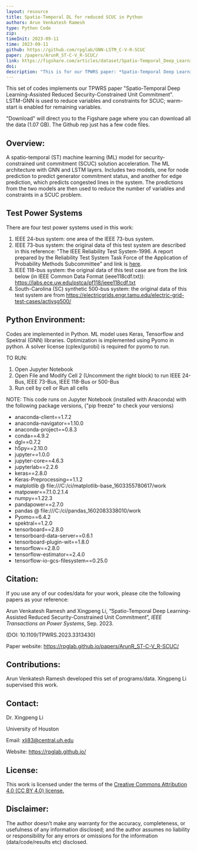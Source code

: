 ```yaml
---
layout: resource
title: Spatio-Temporal DL for reduced SCUC in Python
authors: Arun Venkatesh Ramesh
type: Python Code
zip: 
timeInit: 2023-09-11
time: 2023-09-11
github: https://github.com/rpglab/GNN-LSTM_C-V-R-SCUC
paper: /papers/ArunR_ST-C-V_R-SCUC/
link: https://figshare.com/articles/dataset/Spatio-Temporal_Deep_Learning-Assisted_Reduced_Security-Constrained_Unit_Commitment/24116394
doi: 
description: "This is for our TPWRS paper: *Spatio-Temporal Deep Learning-Assisted Reduced Security-Constrained Unit Commitment*. LSTM-GNN is used to reduce variables and constraints for SCUC; warm-start is enabled for remaining variables."
---
```



This set of codes implements our TPWRS paper "Spatio-Temporal Deep Learning-Assisted Reduced Security-Constrained Unit Commitment". LSTM-GNN is used to reduce variables and constraints for SCUC; warm-start is enabled for remaining variables.

"Download" will direct you to the Figshare page where you can download all the data (1.07 GB). The Github rep just has a few code files.

## Overview:
A spatio-temporal (ST) machine learning (ML) model for security-constrained unit commitment (SCUC) solution acceleration. The ML architecture with GNN and LSTM layers. Includes two models, one for node prediction to predict generator commitment status, and another for edge prediction, which predicts congested lines in the system. The predictions from the two models are then used to reduce the number of variables and constraints in a SCUC problem.


## Test Power Systems
There are four test power systems used in this work:
1. IEEE 24-bus system: one area of the IEEE 73-bus system.
2. IEEE 73-bus system: the original data of this test system are described in this reference: "The IEEE Reliability Test System-1996. A report prepared by the Reliability Test System Task Force of the Application of Probability Methods Subcommittee" and link is <a class="" target="_blank" href="https://ieeexplore.ieee.org/document/780914">here</a>.
3. IEEE 118-bus system: the original data of this test case are from the link below (in IEEE Common Data Format (ieee118cdf.txt)): https://labs.ece.uw.edu/pstca/pf118/ieee118cdf.txt
4. South-Carolina (SC) synthetic 500-bus system: the original data of this test system are from https://electricgrids.engr.tamu.edu/electric-grid-test-cases/activsg500/


## Python Environment:
Codes are implemented in Python. ML model uses Keras, Tensorflow and Spektral (GNN) libraries. Optimization is implemented using Pyomo in python. A solver license (cplex/gurobi) is required for pyomo to run.

TO RUN:
1. Open Jupyter Notebook
2. Open File and Modify Cell 2 (Uncomment the right block) to run IEEE 24-Bus, IEEE 73-Bus, IEEE 118-Bus or 500-Bus
3. Run cell by cell or Run all cells

NOTE: 
This code runs on Jupyter Notebook (installed with Anaconda) with the following package versions,
("pip freeze" to check your versions)
* anaconda-client==1.7.2
* anaconda-navigator==1.10.0
* anaconda-project==0.8.3
* conda==4.9.2
* dgl==0.7.2
* h5py==2.10.0
* jupyter==1.0.0
* jupyter-core==4.6.3
* jupyterlab==2.2.6
* keras==2.8.0
* Keras-Preprocessing==1.1.2
* matplotlib @ file:///C:/ci/matplotlib-base_1603355780617/work
* matpower==7.1.0.2.1.4
* numpy==1.22.3
* pandapower==2.7.0
* pandas @ file:///C:/ci/pandas_1602083338010/work
* Pyomo==6.4.2
* spektral==1.2.0
* tensorboard==2.8.0
* tensorboard-data-server==0.6.1
* tensorboard-plugin-wit==1.8.0
* tensorflow==2.8.0
* tensorflow-estimator==2.4.0
* tensorflow-io-gcs-filesystem==0.25.0


## Citation:
If you use any of our codes/data for your work, please cite the following papers as your reference:

Arun Venkatesh Ramesh and Xingpeng Li, “Spatio-Temporal Deep Learning-Assisted Reduced Security-Constrained Unit Commitment”, *IEEE Transactions on Power Systems*, Sep. 2023. 

(DOI: 10.1109/TPWRS.2023.3313430)

Paper website: <a class="off" href="/papers/ArunR_ST-C-V_R-SCUC/"  target="_blank">https://rpglab.github.io/papers/ArunR_ST-C-V_R-SCUC/</a>


## Contributions:
Arun Venkatesh Ramesh developed this set of programs/data. Xingpeng Li supervised this work.


## Contact:
Dr. Xingpeng Li

University of Houston

Email: xli83@central.uh.edu

Website: <a class="off" href="/"  target="_blank">https://rpglab.github.io/</a>


## License:
This work is licensed under the terms of the <a class="off" href="https://creativecommons.org/licenses/by/4.0/"  target="_blank">Creative Commons Attribution 4.0 (CC BY 4.0) license.</a>


## Disclaimer:
The author doesn’t make any warranty for the accuracy, completeness, or usefulness of any information disclosed; and the author assumes no liability or responsibility for any errors or omissions for the information (data/code/results etc) disclosed.
